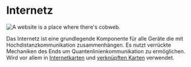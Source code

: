 # Internetz

![A website is a place where there's cobweb.](oredict:oc:materialInterweb)

Das Internetz ist eine grundlegende Komponente für alle Geräte die mit Hochdistanzkommunikation zusammenhängen. Es nutzt verrückte Mechaniken des Ends um Quantenlinienkommunikation zu ermöglichen. Wird vor allem in [Internetkarten](internetCard.md) und [verknüpften Karten](linkedCard.md) verwendet.
